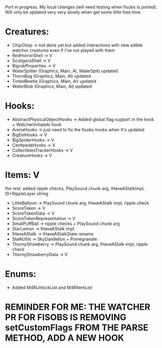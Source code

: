 Port in progress.
My local changes (will need testing when fisobs is ported).
Will only be updated very very slowly when get some little free time.
# Creatures:
 - ChipChop -> not done yet but added interactions with new edible watcher creatures even if I've not played with them
 - RedHorrorShell -> V
 - ScutigeraShell -> V
 - BigrubProperties -> V
 - WaterSpitter (Graphics, Main, AI, WaterSpit) updated
 - ThornBug (Graphics, Main, AI) updated
 - TintedBeetle (Graphics, Main, AI) updated
 - WaterBlob (Graphics, Main, AI) updated

# Hooks:
 - AbstractPhysicalObjectHooks -> Added global flag support in the hook + WatcherInitiateAI hook
 - ArenaHooks -> just need to fix the fisobs hooks when it's updated
 - BigEelHooks -> V
 - BigSpiderHooks -> V
 - CentipedeHooks -> V
 - CollectiblesTrackerHooks -> V
 - CreatureHooks -> V

# Items: V
the rest: added ripple checks, PlaySound chunk arg, IHaveAStalkImpl, ID+RippleLayer string
 - LittleBalloon -> PlaySound chunk arg, IHaveAStalk impl, ripple check
 - ScoreToken -> V
 - ScoreTokenData -> V
 - ScoreTokenRepresentation -> V
 - SmallPuffBall -> ripple checks + PlaySound chunk arg
 - StarLemon -> IHaveAStalk impl
 - IHaveAStalk -> IHaveAStalkState rename
 - StalkUtils -> SkyDandelion + Pomegranate
 - ThornyStrawberry -> PlaySound chunk arg, IHaveAStalk impl, ripple check
 - ThornyStrawberryData -> V

# Enums:
 - Added M4RUnlockList and M4RItemList

# REMINDER FOR ME: THE WATCHER PR FOR FISOBS IS REMOVING setCustomFlags FROM THE PARSE METHOD, ADD A NEW HOOK
